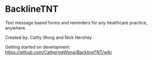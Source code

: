 # BacklineTNT
Text message based forms and reminders for any healthcare practice, anywhere.

Created by: Cathy Wong and Nick Hershey


Getting started on development: https://github.com/CatherineWong/BacklineTNT/wiki

